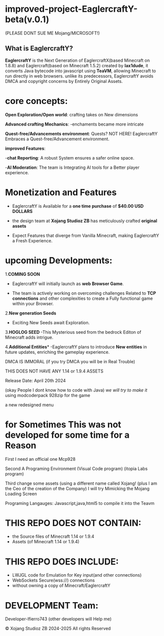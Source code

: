 # improved-project-EaglercraftY-beta(v.0.1)
(PLEASE DONT SUE ME Mojang/MICROSOFT!)

## What is EaglercraftY? 
**EaglercraftY** 
is the Next Generation of EaglercraftX(based Minecraft on 1.8.8) and Eaglercraft(based on Minecraft 1.5.2)
created by **lax1dude**, it converts Java bytecode into javascript using **TeaVM**, allowing Minecraft to run directly in web browsers.
unlike its predecessors, EaglercraftY avoids DMCA and copyright concerns by Entirely Original Assets.


# core concepts:
**Open Exploration/Open world**: crafting takes on New dimensions

**Advanced crafting Mechanics**: -enchaments became more intricate

**Quest-free/Advancements environment**: Quests? NOT HERE! EaglercraftY Embraces a Quest-free/Advancement environment.
 
**improved Features**:

-**chat Reporting**: A robust System ensures a safer online space.

-**AI Moderation**: The team is Integrating AI tools for a Better player experience.



# Monetization and Features

- EaglercraftY is Available for a **one time purchase** of **$40.00 USD DOLLARS**

- the design team at **Xojang Studioz ZB** has meticulously crafted **original assets**

- Expect Features that diverge from Vanilla Minecraft, making EaglercraftY a Fresh Experience.



# upcoming Developments:
1.**COMING SOON**

- EaglercraftY will initially launch as **web Browser Game**.

- The team is actively working on overcoming challenges Related to **TCP connections** and other complexities to create a Fully functional game within your Browser.


2.**New generation Seeds**
- Exciting New Seeds await Exploration. 

3.**HOGLOG SEED**
    -This Mysterious seed from the bedrock Editon of Minecraft adds intrigue.

4.**Additional Entities***
    -EaglercraftY plans to introduce **New entities** in future updates, enriching the gameplay experience.








DMCA IS IMMORAL (if you try DMCA you will be in Real Trouble)

THIS DOES NOT HAVE ANY 1.14 or 1.9.4 ASSETS











Release Date: April  20th 2024

(okay People I dont know how to code with Java)
*we will try to make it*
using modcoderpack 928zip for the game 

a new redesigned menu



# for Sometimes This was not developed for some time for a Reason
First I need an official one Mcp928

Second A Programing Environment (Visual Code program) (itopia Labs program)

Third change some assets (using a different name called Xojang! (plus I am the Ceo of the creation of the Company)
I will try Mimicking the Mojang Loading Screen 

Programing Langauges:
Javascript,java,html5
to compile it into the Teavm





# THIS REPO DOES NOT CONTAIN:
- the Source files of Minecraft 1.14 or 1.9.4
- Assets (of Minecraft  1.14 or 1.9.4)


# THIS REPO DOES INCLUDE:
- LWJGL code for Emulation for Key input(and other connections)
- WebSockets Secure(wss://) connections
- without owning a copy of Minecraft/EaglercraftY


# DEVELOPMENT Team:
Developer-lfierro743
(other developers will Help me)

© Xojang Studioz ZB 2024-2025 All rights Reserved 
